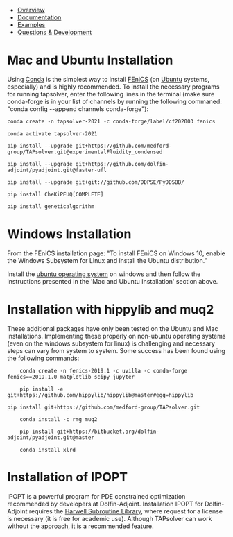
* [Overview](https://github.com/medford-group/TAPsolver/tree/master)
* [Documentation](https://github.com/medford-group/TAPsolver/tree/master/docs/resources/Documentation)
* [Examples](https://github.com/medford-group/TAPsolver/tree/master/docs/resources/examples)
* [Questions & Development](https://github.com/medford-group/TAPsolver/tree/master/docs/resources/questionsDiscussion)

# Mac and Ubuntu Installation

Using [Conda](https://docs.conda.io/projects/conda/en/latest/user-guide/install) is the simplest way to install [FEniCS](https://fenicsproject.org/) (on [Ubuntu](https://tutorials.ubuntu.com/tutorial/tutorial-ubuntu-on-windows#0) systems, especially) and is highly recommended. To install the necessary programs for running tapsolver, enter the following lines in the terminal (make sure conda-forge is in your list of channels by running the following commaned: "conda config --append channels conda-forge"):

	conda create -n tapsolver-2021 -c conda-forge/label/cf202003 fenics

	conda activate tapsolver-2021

	pip install --upgrade git+https://github.com/medford-group/TAPsolver.git@experimentalFluidity_condensed

	pip install --upgrade git+https://github.com/dolfin-adjoint/pyadjoint.git@faster-ufl

	pip install --upgrade git+git://github.com/DDPSE/PyDDSBB/

	pip install CheKiPEUQ[COMPLETE]
	
	pip install geneticalgorithm

# Windows Installation

From the FEniCS installation page: "To install FEniCS on Windows 10, enable the Windows Subsystem for Linux and install the Ubuntu distribution."

Install the [ubuntu operating system](https://ubuntu.com/wsl) on windows and then follow the instructions presented in the 'Mac and Ubuntu Installation' section above.

# Installation with hippylib and muq2

These additional packages have only been tested on the Ubuntu and Mac installations. Implementing these properly on non-ubuntu operating systems (even on the windows subsystem for linux) is challenging and necessary steps can vary from system to system. Some success has been found using the following commands:

        conda create -n fenics-2019.1 -c uvilla -c conda-forge fenics==2019.1.0 matplotlib scipy jupyter

        pip install -e git+https://github.com/hippylib/hippylib@master#egg=hippylib

	pip install git+https://github.com/medford-group/TAPsolver.git        

        conda install -c rmg muq2

        pip install git+https://bitbucket.org/dolfin-adjoint/pyadjoint.git@master

        conda install xlrd

# Installation of IPOPT

IPOPT is a powerful program for PDE constrained optimization recommended by developers at Dolfin-Adjoint. Installation IPOPT for Dolfin-Adjoint requires the [Harwell Subroutine Library](http://www.hsl.rl.ac.uk/ipopt/), where request for a license is necessary (it is free for academic use). Although TAPsolver can work without the approach, it is a recommended feature.
